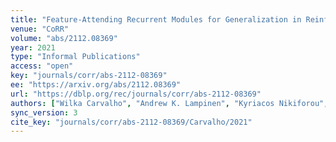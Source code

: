 ```yaml
---
title: "Feature-Attending Recurrent Modules for Generalization in Reinforcement Learning."
venue: "CoRR"
volume: "abs/2112.08369"
year: 2021
type: "Informal Publications"
access: "open"
key: "journals/corr/abs-2112-08369"
ee: "https://arxiv.org/abs/2112.08369"
url: "https://dblp.org/rec/journals/corr/abs-2112-08369"
authors: ["Wilka Carvalho", "Andrew K. Lampinen", "Kyriacos Nikiforou", "Felix Hill", "Murray Shanahan"]
sync_version: 3
cite_key: "journals/corr/abs-2112-08369/Carvalho/2021"
---
```

